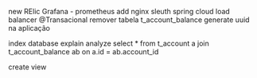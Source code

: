 new RElic
Grafana - prometheus
add nginx
sleuth
spring cloud load balancer
@Transacional
remover tabela t_account_balance
generate uuid na aplicação

index database
explain analyze select * from t_account a join t_account_balance ab on a.id = ab.account_id

create view